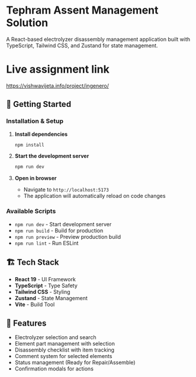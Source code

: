 # Tephram Assent Management Solution

A React-based electrolyzer disassembly management application built with TypeScript, Tailwind CSS, and Zustand for state management.


# Live assignment link 

https://vishwavijeta.info/project/ingenero/

## 🚀 Getting Started


### Installation & Setup


1. **Install dependencies**
   ```bash
   npm install
   ```

2. **Start the development server**
   ```bash
   npm run dev
   ```

3. **Open in browser**
   - Navigate to `http://localhost:5173`
   - The application will automatically reload on code changes

### Available Scripts

- `npm run dev` - Start development server
- `npm run build` - Build for production
- `npm run preview` - Preview production build
- `npm run lint` - Run ESLint

## 🏗️ Tech Stack

- **React 19** - UI Framework
- **TypeScript** - Type Safety
- **Tailwind CSS** - Styling
- **Zustand** - State Management
- **Vite** - Build Tool

## 📱 Features

- Electrolyzer selection and search
- Element part management with selection
- Disassembly checklist with item tracking
- Comment system for selected elements
- Status management (Ready for Repair/Assemble)
- Confirmation modals for actions
